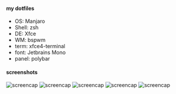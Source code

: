 #### my dotfiles

* OS: Manjaro
* Shell: zsh
* DE: Xfce
* WM: bspwm
* term: xfce4-terminal
* font: Jetbrains Mono
* panel: polybar

#### screenshots

![screencap](https://i.imgur.com/n7xwM11.png)
![screencap](https://i.imgur.com/IFiRBRS.png)
![screencap](https://i.imgur.com/2KJscxz.png)
![screencap](https://i.imgur.com/Gvs7JFe.png)
![screencap](https://i.imgur.com/cMuT8AG.png)
